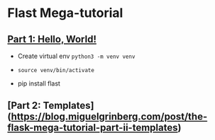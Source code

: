 # Flast Mega-tutorial 

## [Part 1: Hello, World!](https://blog.miguelgrinberg.com/post/the-flask-mega-tutorial-part-i-hello-world)

* Create virtual env ```python3 -m venv venv```

* ```source venv/bin/activate```

* pip install flast

## [Part 2: Templates] (https://blog.miguelgrinberg.com/post/the-flask-mega-tutorial-part-ii-templates)


